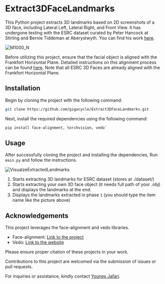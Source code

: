 # Extract3DFaceLandmarks

This Python project extracts 3D landmarks based on 2D screenshots of a 3D face, including Lateral Left, Lateral Right, and Front View. It has undergone testing with the ESRC dataset curated by Peter Hancock at Stirling and Bernie Tiddeman at Aberystwyth. You can find his work [here](https://pics.stir.ac.uk/ESRC/index.htm).

![M1000_N](https://github.com/gigacycle/Extract3DFaceLandmarks/assets/2722068/c4671286-393b-4a74-91ad-720554ffb7b2)

Before utilizing this project, ensure that the facial object is aligned with the Frankfort Horizontal Plane. Detailed instructions on this alignment process can be found [here](https://www.otoscape.com/eponyms/frankfort-horizontal-plane.html). Note that all ESRC 3D Faces are already aligned with the Frankfort Horizontal Plane.

## Installation

Begin by cloning the project with the following command:

```bash
git clone https://github.com/gigacycle/Extract3DFaceLandmarks.git
```

Next, install the required dependencies using the following command:

```bash
pip install face-alignment, torchvision, vedo`
```

## Usage

After successfully cloning the project and installing the dependencies, Run `main.py` and follow the instructions.

![VisualzeExtractedLandmarks](https://github.com/gigacycle/Extract3DFaceLandmarks/assets/2722068/73ac0941-3b76-404a-adb1-e481b7ce8d60)

1. Starts extracting 3D landmarks for ESRC dataset (stores at ./dataset/)
2. Starts extracting your own 3D face object (it needs full path of your .obj) and displays the landmarks at the end.
3. Displays the landmarks extracted in phase `1` (you should type the item name like the picture above)

## Acknowledgements

This project leverages the face-alignment and vedo libraries. 

- Face-alignment: [Link to the project](https://github.com/1adrianb/face-alignment)
- Vedo: [Link to the website](https://vedo.embl.es/)

Please ensure proper citation of these projects in your work.

Contributions to this project are welcomed via the submission of issues or pull requests.

For inquiries or assistance, kindly contact [Younes Jafari](gigacycle@gmail.com).
